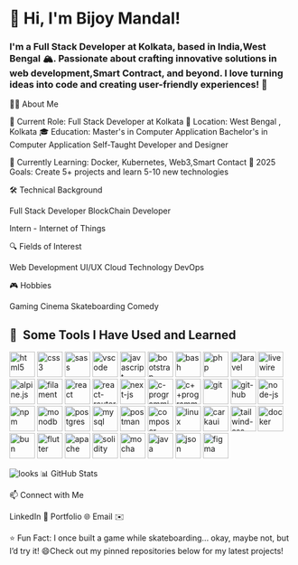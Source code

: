 <h1>👋 Hi, I'm Bijoy Mandal!</h1>

<h3>I'm a Full Stack Developer at Kolkata, based in India,West Bengal 🏔️. Passionate about crafting innovative solutions in web development,Smart Contract, and beyond. I love turning ideas into code and creating user-friendly experiences! 🚀 </h3>

🧑‍💻 About Me

💼 Current Role: Full Stack Developer at Kolkata
📍 Location: West Bengal , Kolkata
🎓 Education:
Master's in Computer Application
Bachelor's in Computer Application
Self-Taught Developer and Designer


🌱 Currently Learning: Docker, Kubernetes, Web3,Smart Contact
🥅 2025 Goals: Create 5+ projects and learn 5-10 new technologies

🛠️ Technical Background

Full Stack Developer
BlockChain Developer

Intern - Internet of Things

🔍 Fields of Interest

Web Development
UI/UX
Cloud Technology
DevOps

🎮 Hobbies

Gaming
Cinema
Skateboarding
Comedy

<h2> 🚀 &nbsp;Some Tools I Have Used and Learned</h2>
<p align="left">
<img src="https://cdn.jsdelivr.net/gh/devicons/devicon@latest/icons/html5/html5-original-wordmark.svg" alt="html5" width="45" height="45"/>
<img src="https://cdn.jsdelivr.net/gh/devicons/devicon@latest/icons/css3/css3-original-wordmark.svg" alt="css3" width="45" height="45"/>
<img src="https://cdn.jsdelivr.net/gh/devicons/devicon@latest/icons/sass/sass-original.svg" alt="sass" width="45" height="45"/>
<img src="https://cdn.jsdelivr.net/gh/devicons/devicon/icons/vscode/vscode-original.svg" alt="vscode" width="45" height="45"/>
<img src="https://cdn.jsdelivr.net/gh/devicons/devicon@latest/icons/javascript/javascript-original.svg" alt="javascript" width="45" height="45"/>
<img src="https://cdn.jsdelivr.net/gh/devicons/devicon@latest/icons/bootstrap/bootstrap-original-wordmark.svg" alt="bootstrap" width="45" height="45"/>
<img src="https://cdn.jsdelivr.net/gh/devicons/devicon/icons/bash/bash-original.svg" alt="bash" width="45" height="45"/>
<img src="https://cdn.jsdelivr.net/gh/devicons/devicon/icons/php/php-original.svg" alt="php" width="45" height="45"/>
<img src="https://cdn.jsdelivr.net/gh/devicons/devicon@latest/icons/laravel/laravel-original.svg" alt="laravel" width="45" height="45"/>
<img src="https://cdn.jsdelivr.net/gh/devicons/devicon@latest/icons/livewire/livewire-original-wordmark.svg" alt="livewire" width="45" height="45"/>
<img src="https://cdn.jsdelivr.net/gh/devicons/devicon@latest/icons/alpinejs/alpinejs-original-wordmark.svg" alt="alpine.js" width="45" height="45"/>
<img src="https://cdn.jsdelivr.net/gh/devicons/devicon@latest/icons/filamentphp/filamentphp-original.svg" alt="filament" width="45" height="45"/>
<img src="https://cdn.jsdelivr.net/gh/devicons/devicon@latest/icons/react/react-original-wordmark.svg" alt="react" width="45" height="45"/>
<img src="https://cdn.jsdelivr.net/gh/devicons/devicon@latest/icons/reactrouter/reactrouter-original-wordmark.svg" alt="react-router" width="45" height="45"/>
<img src="https://cdn.jsdelivr.net/gh/devicons/devicon@latest/icons/nextjs/nextjs-original.svg" alt="next-js" width="45" height="45"/>
<img src="https://cdn.jsdelivr.net/gh/devicons/devicon@latest/icons/c/c-original.svg" alt="c-programming" width="45" height="45"/>
<img src="https://cdn.jsdelivr.net/gh/devicons/devicon@latest/icons/cplusplus/cplusplus-original.svg" alt="c++programming" width="45" height="45"/>
<img src="https://cdn.jsdelivr.net/gh/devicons/devicon@latest/icons/git/git-original.svg" alt="git" width="45" height="45"/>
<img src="https://cdn.jsdelivr.net/gh/devicons/devicon@latest/icons/github/github-original.svg" alt="git-hub" width="45" height="45"/>
<img src="https://cdn.jsdelivr.net/gh/devicons/devicon@latest/icons/nodejs/nodejs-original-wordmark.svg" alt="node-js" width="45" height="45"/>
<img src="https://cdn.jsdelivr.net/gh/devicons/devicon@latest/icons/npm/npm-original.svg" alt="npm" width="45" height="45"/>
<img src="https://cdn.jsdelivr.net/gh/devicons/devicon@latest/icons/mongodb/mongodb-original-wordmark.svg" alt="monodb" width="45" height="45"/>
<img src="https://cdn.jsdelivr.net/gh/devicons/devicon@latest/icons/postgresql/postgresql-original.svg" alt="postgres" width="45" height="45"/>
<img src="https://cdn.jsdelivr.net/gh/devicons/devicon@latest/icons/mysql/mysql-original-wordmark.svg" alt="mysql" width="45" height="45"/>
<img src="https://cdn.jsdelivr.net/gh/devicons/devicon@latest/icons/postman/postman-original-wordmark.svg" alt="postman" width="45" height="45"/>
<img src="https://cdn.jsdelivr.net/gh/devicons/devicon@latest/icons/composer/composer-original.svg" alt="composer" width="45" height="45"/>
<img src="https://cdn.jsdelivr.net/gh/devicons/devicon@latest/icons/linux/linux-original.svg" alt="linux" width="45" height="45"/>
<img src="https://cdn.jsdelivr.net/gh/devicons/devicon@latest/icons/chakraui/chakraui-original.svg" alt="carkaui" width="45" height="45"/>
<img src="https://cdn.jsdelivr.net/gh/devicons/devicon@latest/icons/tailwindcss/tailwindcss-original.svg" alt="tailwind-css" width="45" height="45"/>
<img src="https://cdn.jsdelivr.net/gh/devicons/devicon@latest/icons/docker/docker-original.svg" alt="docker" width="45" height="45"/>
<img src="https://cdn.jsdelivr.net/gh/devicons/devicon@latest/icons/bun/bun-original.svg" alt="bun" width="45" height="45"/>
<img src="https://cdn.jsdelivr.net/gh/devicons/devicon@latest/icons/flutter/flutter-original.svg" alt="flutter" width="45" height="45"/>
<img src="https://cdn.jsdelivr.net/gh/devicons/devicon@latest/icons/apache/apache-original.svg" alt="apache" width="45" height="45"/>
<img src="https://cdn.jsdelivr.net/gh/devicons/devicon@latest/icons/solidity/solidity-original.svg" alt="solidity" width="45" height="45"/>
<img src="https://cdn.jsdelivr.net/gh/devicons/devicon@latest/icons/mocha/mocha-original.svg" alt="mocha" width="45" height="45"/>
<img src="https://cdn.jsdelivr.net/gh/devicons/devicon@latest/icons/java/java-original.svg" alt="java" width="45" height="45"/>
<img src="https://cdn.jsdelivr.net/gh/devicons/devicon@latest/icons/json/json-original.svg" alt="json" width="45" height="45"/>
<img src="https://cdn.jsdelivr.net/gh/devicons/devicon@latest/icons/figma/figma-original.svg" alt="figma" width="45" height="45"/>
            
            
            
          
          

          
          
          
          
          
          
</p>
<img src="https://camo.githubusercontent.com/ff1d4eb768b74fa335491dd8a7e87d95017665c1570e5a8828fddfdb728da450/68747470733a2f2f63617073756c652d72656e6465722e76657263656c2e6170702f6170693f747970653d776176696e6726636f6c6f723d6772616469656e74266865696768743d3130302673656374696f6e3d666f6f746572" alt="looks" />
📊 GitHub Stats

📫 Connect with Me

LinkedIn 🔗
Portfolio 🌐
Email ✉️


⭐️ Fun Fact: I once built a game while skateboarding... okay, maybe not, but I’d try it! 😄Check out my pinned repositories below for my latest projects!
